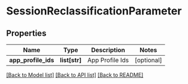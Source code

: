 # SessionReclassificationParameter

## Properties
Name | Type | Description | Notes
------------ | ------------- | ------------- | -------------
**app_profile_ids** | **list[str]** | App Profile Ids | [optional] 

[[Back to Model list]](../README.md#documentation-for-models) [[Back to API list]](../README.md#documentation-for-api-endpoints) [[Back to README]](../README.md)

